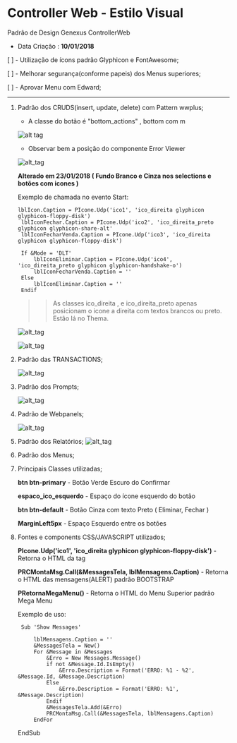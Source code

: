 # Controller Web - Estilo Visual
Padrão de Design Genexus ControllerWeb

* Data Criação : **10/01/2018**

[ ] - Utilização de ícons padrão Glyphicon e FontAwesome;

[ ] - Melhorar segurança(conforme papeis) dos Menus superiores;

[ ] - Aprovar Menu com Edward;

***

1. Padrão dos CRUDS(insert, update, delete) com Pattern wwplus;
   
   * A classe do botão é "bottom_actions" , bottom com m

   ![alt tag](https://jjriug-dm2305.files.1drv.com/y4m7bvGxHPRx8gU1KYEVXb3VPEQwUXfDdMoVB_dwVEfAUY0iUF2Y3zOdkmmIO9NGcJnEDRDxjAB9EMPaMAGVWHcePU-jUVXVTY9ftZ3GfBGxSPOuWGCD2iQZgXfk7OgSivEyvmYSbNCsViYxyJdZ02uR8gcek46niOmCkqmi8NOuKdM-H4-RZDsNdRjt0fsGGssOBAOPIkw_Aaja4q98Via-Q?width=1920&height=984&cropmode=none)
   
   * Observar bem a posição do componente Error Viewer
   
   ![alt_tag](https://jjrjug-dm2305.files.1drv.com/y4mSa4QcUlZERCDxR1Gzi6kYXOc90o22ifAl_jJCnz20svBsRZuaU8pPMPFW2PqovrXoUJO9VLcXtRpLdubSyg1wTv_Ye_MR_e6GX4cKQ2rk71_MY7wTljHCZC85N91P6YGoSInuzhcHsnls-GfzwwCojxCxDel-L81yeH3tLzjVOXhSiAdj8V2KsWjXVJlISYoFn0y9JGbZ4Io9Yp-xGIkcQ?width=1254&height=898&cropmode=none)
   
   **Alterado em 23/01/2018 ( Fundo Branco e Cinza nos selections e botões com icones )**
   
   Exemplo de chamada no evento Start:
   
   ```
   lblIcon.Caption = PIcone.Udp('ico1', 'ico_direita glyphicon glyphicon-floppy-disk')
	lblIconFechar.Caption = PIcone.Udp('ico2', 'ico_direita_preto glyphicon glyphicon-share-alt'
	lblIconFecharVenda.Caption = PIcone.Udp('ico3', 'ico_direita glyphicon glyphicon-floppy-disk')
	
	If &Mode = 'DLT'
		lblIconEliminar.Caption = PIcone.Udp('ico4', 'ico_direita_preto glyphicon glyphicon-handshake-o')
		lblIconFecharVenda.Caption = ''
	Else
		lblIconEliminar.Caption = ''
	Endif
   ```
   
   >>As classes ico_direita , e ico_direita_preto apenas posicionam o icone a direita com textos brancos ou preto. Estão lá no Thema.
   
   ![alt_tag](https://htr89a-dm2305.files.1drv.com/y4msy7PPUNKIqH_diFuyfyFaTztW6zf-PQrwBjMMfFhNM6NmflKQkxI2buPZwpNkLqMYab7zEFsxq6gl_2szwPFsk2FYBJJ2jhW9EYDieiKOLfcOlrzRain3qsAZQoG4NSyAIIwtKnI0LaHtXvAltRO7imElDm5v3bC1IjuP5fk8USw09X-B6wj_uaEjAeI_Hzbqm1eWujJtRgRXMwpsIDzBA?width=1920&height=1050&cropmode=none)
   
   ![alt_tag](https://htr79a-dm2305.files.1drv.com/y4mJXmYezzW99TYlDv9KB5Uiq9lqxZ1vuoSo4_QuvuBn-xwWaRaTQoE3_UxFb5hGGyfyRJYnKUCqG52n2PWztBbW4Z0hlMVbCOan_z7N77S99TfNLNLeOaB98CKkkvPRScbEMDI4Du-qgggVC2pPzkY4s7WivIMQIQS5zCCpTjS0WpToSTC5_-yZUFQPC-Db1k8eaKCKo9LZv_9KbVmZRPqPQ?width=1280&height=928&cropmode=none)
   
   
2. Padrão das TRANSACTIONS;

   ![alt_tag](https://hzr59a-dm2305.files.1drv.com/y4mv0xZK0g40k6FCu0cXth8tWt2UCPXgFhhOT1GGCBsLwsmT3Taiiun2boa5Q-O080QtkEgFrEEH7rV2Ck3wgpCy63o68TLdOUePlViGVSb2rFBeIZoG5_iY7nhFZuCe997A8OE-YbL5obwkzd7JRkh3ymBjsC5yhxvweNwQg7ByK2zG-36hmj5zJNOcdXxmUOuQoybmbxoAXK7KbBh7ocSVw?width=1920&height=984&cropmode=none)

3. Padrão dos Prompts;

   ![alt_tag](https://jjrtug-dm2305.files.1drv.com/y4mKWDq9N_ng4XvMjXb5wKX4fd5XYlly9X9RGveDQwoellSrMrbTLHQLm6oGF17WMpjAgS3U6eC0cnfwLwp2543OW2B4oSZ7sHX-nNfTTPtnjmEpK8WXc6eSP60D7f4IHHxE_k07tQh3YQkuP8kn8tEb7Z71DbEHV1c7K9rzjvawB81XxMOKROW-Olspr1TSCHW-sfTt8986Yao6M_poh2Qww?width=934&height=636&cropmode=none)

4. Padrão de Webpanels;

   ![alt_tag](https://hzr89a-dm2305.files.1drv.com/y4mI4RAYDYsZ78eHOiQyckcuWOFV3e8LL57eXvTpCDgC421nxsPfiqKwy_DgcfUpF5jZvF9HG7bPr3mgkmEBLZcxWomQ2DDvugBoPUkrk2hXCl15TzI841gA7iHfdWZKhoYCy33v_Y9f97OBJnj8XsTEtmVNE9nnB2JNb_PzfA974kiEr1P7FuB44udnqdzIYoJb5GX1MRGCJPjxU4zCPtTJg?width=915&height=917&cropmode=none)

5. Padrão dos Relatórios;
   ![alt_tag](https://htr19a-dm2305.files.1drv.com/y4mHlRNni8TpFQMeaXIsL-05ubnUN5Jjuu_Kgt0W8cGxW0mP5W0VOIHSBPTafpmJA8Tl5uMj5brUfw5jawAjiYjxXcF4yOqpFwFK7pAIc7vpEZhCbPeo7tH74mXtbPF94CMufCm_d7QOGW0HtAIYb3ceS-Wl-dvOY3FZ2xB8-LThtxa8JyQqiDA5W_Gq1SbDb1IFT6PfUJ2bcNEmjqaHHMc2g?width=1280&height=928&cropmode=none)

6. Padrão dos Menus;

7. Principais Classes utilizadas;
   
   **btn btn-primary**             - Botão Verde Escuro do Confirmar
   
   **espaco_ico_esquerdo**         - Espaço do ícone esquerdo do botão
   
   **btn btn-default**             - Botão Cinza com texto Preto ( Eliminar, Fechar )
   
   **MarginLeft5px**               - Espaço Esquerdo entre os botões
   
   
   

8. Fontes e components CSS/JAVASCRIPT utilizados;

   **PIcone.Udp('ico1', 'ico_direita glyphicon glyphicon-floppy-disk')** - Retorna o HTML da tag <i></i>
   
   **PRCMontaMsg.Call(&MessagesTela, lblMensagens.Caption)**        - Retorna o HTML das mensagens(ALERT) padrão BOOTSTRAP
   
   **PRetornaMegaMenu()**                                           - Retorna o HTML do Menu Superior padrão Mega Menu
   
   Exemplo de uso:

   ```
	Sub 'Show Messages'

		lblMensagens.Caption = ''
		&MessagesTela = New()
		For &Message in &Messages
			&Erro = New Messages.Message()
			if not &Message.Id.IsEmpty()
				&Erro.Description = Format('ERRO: %1 - %2', &Message.Id, &Message.Description)
			Else
				&Erro.Description = Format('ERRO: %1', &Message.Description)
			Endif			
			&MessagesTela.Add(&Erro)
			PRCMontaMsg.Call(&MessagesTela, lblMensagens.Caption)
		EndFor
   ```
	EndSub


